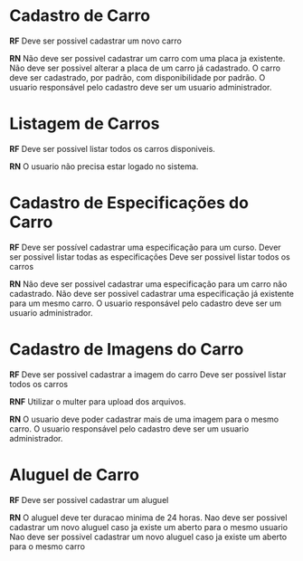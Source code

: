 # Cadastro de Carro
**RF**
Deve ser possivel cadastrar  um novo carro

**RN**
Não deve ser possivel cadastrar um carro com uma placa ja existente.
Não deve ser possivel alterar a placa de um carro já cadastrado.
O carro deve ser cadastrado, por padrão, com disponibilidade por padrão.
O usuario responsável pelo cadastro deve ser um usuario administrador.


# Listagem de Carros
**RF**
Deve ser possivel listar todos os carros disponiveis.


**RN** 
O usuario não precisa estar logado no sistema.


# Cadastro de Especificações do Carro
**RF**
Deve ser possível cadastrar uma especificação para um curso.
Dever ser possivel listar todas as especificações
Deve ser possivel listar todos os carros

**RN**
Não deve ser possivel cadastrar uma especificação para um carro não cadastrado.
Não deve ser possivel cadastrar uma especificação já existente para um mesmo carro.
O usuario responsável pelo cadastro deve ser um usuario administrador.


# Cadastro de Imagens do Carro 
**RF**
Deve ser possivel cadastrar a imagem do carro
Deve ser possivel listar todos os carros

**RNF**
Utilizar o multer para upload dos arquivos.

**RN**
O usuario deve poder cadastrar mais de uma imagem para o mesmo carro.
O usuario responsável pelo cadastro deve ser um usuario administrador.


# Aluguel de Carro 
**RF**
Deve ser possivel cadastrar um aluguel

**RN**
O aluguel deve ter duracao minima de 24 horas.
Nao deve ser possivel cadastrar um novo aluguel caso ja existe um aberto para o mesmo usuario 
Nao deve ser possivel cadastrar um novo aluguel caso ja existe um aberto para o mesmo carro 
